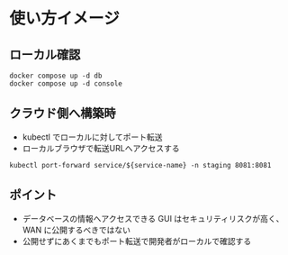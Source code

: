 # 使い方イメージ

## ローカル確認

```shell
docker compose up -d db
docker compose up -d console
```

## クラウド側へ構築時

* kubectl でローカルに対してポート転送
* ローカルブラウザで転送URLへアクセスする

```shell
kubectl port-forward service/${service-name} -n staging 8081:8081
```

## ポイント

* データベースの情報へアクセスできる GUI はセキュリティリスクが高く、WAN に公開するべきではない
* 公開せずにあくまでもポート転送で開発者がローカルで確認する